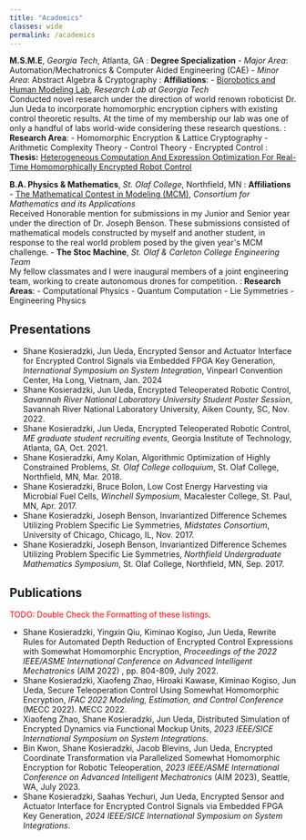 ```yaml
---
title: "Academics"
classes: wide
permalink: /academics
---
```


**M.S.M.E**, *Georgia Tech*, Atlanta, GA
:  **Degree Specialization**
     - *Major Area*: Automation/Mechatronics & Computer Aided Engineering (CAE)
     - *Minor Area*: Abstract Algebra & Cryptography
:  **Affiliations**:
     - [Biorobotics and Human Modeling Lab](https://www.biorobotics.gatech.edu/wp/), *Research Lab at Georgia Tech* \
       Conducted novel research under the direction of world renown roboticist Dr. Jun Ueda to incorporate homomorphic encryption ciphers with existing control theoretic results. At the time of my membership our lab was one of only a handful of labs world-wide considering these research questions.
:  **Research Area**: 
     - Homomorphic Encryption & Lattice Cryptography
     - Arithmetic Complexity Theory
     - Control Theory
     - Encrypted Control
:  **Thesis:** [Heterogeneous Computation And Expression Optimization For Real-Time Homomorphically Encrypted Robot Control](https://hdl.handle.net/1853/75341)

**B.A. Physics & Mathematics**, *St. Olaf College*, Northfield, MN
:  **Affiliations**
     - [The Mathematical Contest in Modeling (MCM)](https://www.comap.com/contests/mcm-icm), *Consortium for Mathematics and its Applications* \
        Received Honorable mention for submissions in my Junior and Senior year under the direction of Dr. Joseph Benson.
        These submissions consisted of mathematical models constructed by myself and another student, in response to the real world problem posed by the given year's MCM challenge.
     - **The Stoc Machine**, *St. Olaf & Carleton College Engineering Team* \
        My fellow classmates and I were inaugural members of a joint engineering team, working to create autonomous drones for competition.
:  **Research Areas**:
     - Computational Physics
     - Quantum Computation
     - Lie Symmetries
     - Engineering Physics
        
## Presentations
- Shane Kosieradzki, Jun Ueda, Encrypted Sensor and Actuator Interface for Encrypted Control Signals via Embedded FPGA Key Generation, *International Symposium on System Integration*, Vinpearl Convention Center, Ha Long, Vietnam, Jan. 2024
- Shane Kosieradzki, Jun Ueda, Encrypted Teleoperated Robotic Control, *Savannah River National Laboratory University Student Poster Session*, Savannah River National Laboratory University, Aiken County, SC, Nov. 2022.
- Shane Kosieradzki, Jun Ueda, Encrypted Teleoperated Robotic Control, *ME graduate student recruiting events*, Georgia Institute of Technology, Atlanta, GA, Oct. 2021.
- Shane Kosieradzki, Amy Kolan, Algorithmic Optimization of Highly Constrained Problems, *St. Olaf College colloquium*, St. Olaf College, Northfield, MN, Mar. 2018.
- Shane Kosieradzki, Bruce Bolon, Low Cost Energy Harvesting via Microbial Fuel Cells, *Winchell Symposium*, Macalester College, St. Paul, MN, Apr. 2017.
- Shane Kosieradzki, Joseph Benson, Invariantized Difference Schemes Utilizing Problem Specific Lie Symmetries, *Midstates Consortium*, University of Chicago, Chicago, IL, Nov. 2017.
- Shane Kosieradzki, Joseph Benson, Invariantized Difference Schemes Utilizing Problem Specific Lie Symmetries, *Northfield Undergraduate Mathematics Symposium*, St. Olaf College, Northfield, MN, Sep. 2017.

## Publications
<span style="color:red">TODO: Double Check the Formatting of these listings</span>.
- Shane Kosieradzki, Yingxin Qiu, Kiminao Kogiso, Jun Ueda, Rewrite Rules for Automated Depth Reduction of Encrypted Control Expressions with Somewhat Homomorphic Encryption, *Proceedings of the 2022 IEEE/ASME International Conference on Advanced Intelligent Mechatronics* (AIM 2022) , pp. 804-809, July 2022.
- Shane Kosieradzki, Xiaofeng Zhao, Hiroaki Kawase, Kiminao Kogiso, Jun Ueda, Secure Teleoperation Control Using Somewhat Homomorphic Encryption, *IFAC 2022 Modeling, Estimation, and Control Conference* (MECC 2022). MECC 2022.
- Xiaofeng Zhao, Shane Kosieradzki, Jun Ueda, Distributed Simulation of Encrypted Dynamics via Functional Mockup Units, *2023 IEEE/SICE International Symposium on System Integrations*.
- Bin Kwon, Shane Kosieradzki, Jacob Blevins, Jun Ueda, Encrypted Coordinate Transformation via Parallelized Somewhat Homomorphic Encryption for Robotic Teleoperation, *2023 IEEE/ASME International Conference on Advanced Intelligent Mechatronics* (AIM 2023), Seattle, WA, July 2023.
- Shane Kosieradzki, Saahas Yechuri, Jun Ueda, Encrypted Sensor and Actuator Interface for Encrypted Control Signals via Embedded FPGA Key Generation, *2024 IEEE/SICE International Symposium on System Integrations*.